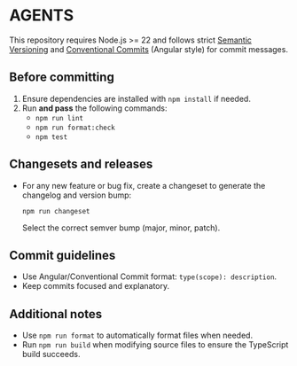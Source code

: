 # AGENTS

This repository requires Node.js >= 22 and follows strict [Semantic Versioning](https://semver.org/) and [Conventional Commits](https://www.conventionalcommits.org/) (Angular style) for commit messages.

## Before committing

1. Ensure dependencies are installed with `npm install` if needed.
2. Run **and pass** the following commands:
   - `npm run lint`
   - `npm run format:check`
   - `npm test`

## Changesets and releases

- For any new feature or bug fix, create a changeset to generate the changelog and version bump:

  ```
  npm run changeset
  ```

  Select the correct semver bump (major, minor, patch).

## Commit guidelines

- Use Angular/Conventional Commit format: `type(scope): description`.
- Keep commits focused and explanatory.

## Additional notes

- Use `npm run format` to automatically format files when needed.
- Run `npm run build` when modifying source files to ensure the TypeScript build succeeds.
